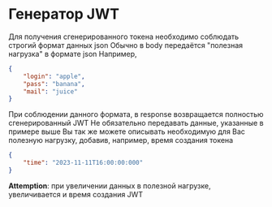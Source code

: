 # Генератор JWT
Для получения сгенерированного токена необходимо соблюдать строгий формат данных json
Обычно в body передаётся "полезная нагрузка" в формате json
Например,
```json
{
    "login": "apple",
    "pass": "banana",
    "mail": "juice"
}
```
При соблюдении данного формата, в response возвращается полностью сгенерированный JWT
Не обязательно передавать данные, указанные в примере выше
Вы так же можете описывать необходимую для Вас полезную нагрузку, добавив, например, время создания токена
```json
{
	"time": "2023-11-11T16:00:00:000"
}
```
**Attemption**: при увеличении данных в полезной нагрузке, увеличивается и время создания JWT